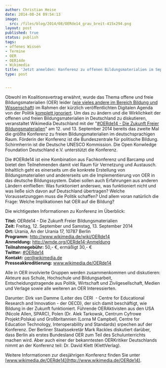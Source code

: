 ```yaml
---
author: Christian Heise
date: 2014-08-24 09:54:13
image:
  src: /files/blog/2014/08/OERde14_grau_breit-415x294.png
layout: post
published: true
status: publish
tags:
- offenes Wissen
- Termine
- OER
- OER14de
- Wikimedia
title: 'Jetzt anmelden: Konferenz zu offenen Bildungsmaterialien im September 2014 in Berlin (#OER14de)'
type: post


---
```


Obwohl im Koalitionsvertrag erwähnt, wurde das Thema offene und freie Bildungsmaterialien (OER) leider ([wie vieles andere im Bereich Bildung und Wissenschaft](http://cdc.leuphana.com/news/news/blog-article/aus-einer-geschlossenen-alpha-muss-schnell-eine-offene-beta-werden/)) im Rahmen der kürzlich veröffentlichten Digitalen Agenda von der Politik [komplett ignoriert](http://buendnis-freie-bildung.de/stellungnahme-digitale-agenda-oer-lehrmittel-bildung/). Um das zu ändern und die Wirklichkeit der offenen und freien Bildungsmaterialien in Deutschland zu diskutieren, veranstaltet Wikimedia Deutschland mit der "[#OERde14 - Die Zukunft Freier Bildungsmaterialien](https://www.wikimedia.de/wiki/OERde14)" am 12\. und 13. September 2014 bereits das zweite Mal die größte Konferenz zu freien Bildungsmaterialien im deutschsprachigen Raum. Förderin der Konferenz ist die Bundeszentrale für politische Bildung. Schirmherrin ist die Deutsche UNESCO Kommission. Die Open Konwledge Foundation Deutschland e.V. unterstützt die Konferenz.

Die #OERde14 ist eine Kombination aus Fachkonferenz und Barcamp und bietet den Teilnehmenden damit viel Raum für Vernetzung und Austausch. Inhaltlich geht es einerseits um die konkrete Erstellung von Bildungsmaterialien und andererseits um die Implementierung von OER in das deutsche Bildungssystem. Dabei sollen auch Erfahrungen aus anderen Ländern einfließen: Was funktioniert anderswo, was funktioniert nicht und was ließe sich davon auf Deutschland übertragen? Welche Voraussetzunggen muss die Politik schaffen? Und allem voran natürlich die Frage: Welche Implikationen hat OER auf die Bildung?

Die wichtigesten Informationen zu Konferenz im Überblick:

**Titel:** OERde14 - Die Zukunft Freier Bildungsmaterialien  
**Zeit:** Freitag, 12. September und Samstag, 13. September 2014  
**Ort:** Urania, An der Urania 17, 10787 Berlin  
**Programm:** <http://www.wikimedia.de/wiki/OERde14>  
**Anmeldung:** <http://wmde.org/OERde14-Anmeldung>  
**Teilnahmegebühr:** 50,- €, ermäßigt 30,- €  
**Twitter:** [#OERde14](https://twitter.com/search?q=%23OERde14)  
**Kontakt:** oer@wikimedia.de  
**Presseakkreditierung:** www.wikimedia.de/OERde14

Alle in OER involvierte Gruppen werden zusammenkommen und diskutieren: Akteure aus Schule, Hochschule und Bildungsarbeit, Entscheidungstragende aus Politik, Wirtschaft und Zivilgesellschaft, Medien und Verlage sowie alle weiteren an OER Interessierten.

Darunter: Dirk van Damme (Leiter des CERI  - Centre for Educational Research and Innovation - der OECD), der sich damit beschäftigt, wie Bildung in der Zukunft funktioniert. Führende OER­Aktivisten aus den USA (Nicole Allen, SPARC), Polen (Dr. Alek Tarkowsk, Centrum Cyfrowe Projekt:Polska) und Großbritannien (Lorna M Campbell, Centre for Education Technology, Interoperability and Standards) srpechen auf der Konferenz. Der Berliner Staatssekretär Mark Rackles diskutiert darüber, dass Berlin als erstes Bundesland OER zum Teil des Schulunterrichts machen wird. Aber auch einer der bekanntesten OER­Kritiker Deutschlands nimmt an der Konferenz teil: Dr. David Klett (Klett­Verlag).

Weitere Informationen zur diesjährigen Konferenz finden Sie unter [www.wikimedia.de/OERde14](http://www.wikimedia.de/OERde14).